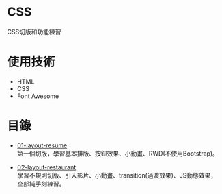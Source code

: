 # CSS
CSS切版和功能練習
# 使用技術
* HTML
* CSS
* Font Awesome

# 目錄
* [01-layout-resume](https://wenling7777777.github.io/CSS/01-layout-resume/index.html)
<br>第一個切版，學習基本排版、按鈕效果、小動畫、RWD(不使用Bootstrap)。

* [02-layout-restaurant](https://wenling7777777.github.io/CSS/02-layout-restaurant/index.html)
<br>學習不規則切版、引入影片、小動畫、transition(過渡效果)、JS動態效果，全部純手刻練習。
